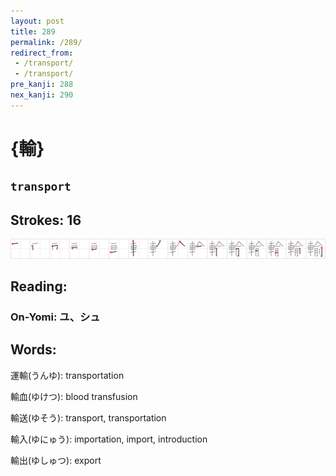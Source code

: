 ```yaml
---
layout: post
title: 289
permalink: /289/
redirect_from:
 - /transport/
 - /transport/
pre_kanji: 288
nex_kanji: 290
---
```


# {輸}

## `transport`

## Strokes: 16

<div class="stroke"><img src="../images/E8BCB8.png" /></div>

## Reading:

### On-Yomi: ユ、シュ

## Words:

運輸(うんゆ): transportation

輸血(ゆけつ): blood transfusion

輸送(ゆそう): transport, transportation

輸入(ゆにゅう): importation, import, introduction

輸出(ゆしゅつ): export
